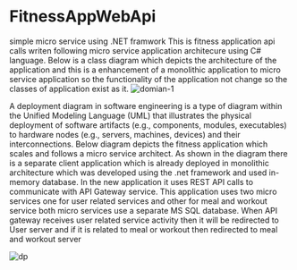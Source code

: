 # FitnessAppWebApi
simple micro service using .NET framwork
This is fitness application api calls writen following  micro service application architecure using C# language.
Below is a class diagram which depicts the architecture of the application and this is a enhancement of a monolithic application to micro service application so the functionality of the application not change so the classes of application exist as it.
![domian-1](https://github.com/kanishka-dot/FitnessAppWebApi/assets/57704517/36d67d95-2dad-4f85-9be2-fef9049075ee)




A deployment diagram in software engineering is a type of diagram within the Unified Modeling Language (UML) that illustrates the physical deployment of software artifacts (e.g., components, modules, executables) to hardware nodes (e.g., servers, machines, devices) and their interconnections.
Below diagram depicts the fitness application which scales and follows a  micro service architect. As shown in the diagram there is a separate client application which is already deployed in monolithic architecture which was developed using the .net framework and used in- memory database. In the new application it uses REST API calls to communicate with API Gateway service. This application uses two micro services one for user related services and other for  meal and workout service both micro services use a separate MS SQL database. When API gateway receives user related service activity then it will be redirected to User server and if it is related to meal or workout then redirected to meal and workout server

![dp](https://github.com/kanishka-dot/FitnessAppWebApi/assets/57704517/92e4310d-0952-41bf-86e5-6e6ac1456213)



